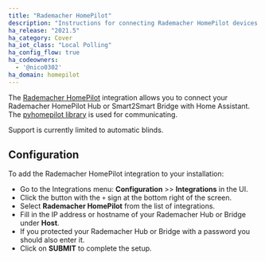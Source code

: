 ```yaml
---
title: "Rademacher HomePilot"
description: "Instructions for connecting Rademacher HomePilot devices."
ha_release: "2021.5"
ha_category: Cover
ha_iot_class: "Local Polling"
ha_config_flow: true
ha_codeowners:
  - '@nico0302'
ha_domain: homepilot
---
```


The [Rademacher HomePilot](https://www.rademacher.de/smart-home/produkte/homepilot) integration allows you to connect your Rademacher HomePilot Hub or Smart2Smart Bridge with Home Assistant.
The [pyhomepilot library](https://github.com/Nico0302/pyhomepilot) is used for communicating.

Support is currently limited to automatic blinds.

## Configuration

To add the Rademacher HomePilot integration to your installation:

- Go to the Integrations menu: **Configuration** >> **Integrations** in the UI.
- Click the button with the `+` sign at the bottom right of the screen.
- Select **Rademacher HomePilot** from the list of integrations.
- Fill in the IP address or hostname of your Rademacher Hub or Bridge under **Host**.
- If you protected your Rademacher Hub or Bridge with a password you should also enter it.
- Click on **SUBMIT** to complete the setup.

